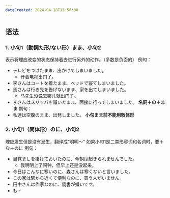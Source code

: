 ```yaml
---
dateCreated: 2024-04-18T13:56:00
---
```

## 语法
### 1. 小句1（動詞た形/ない形）まま、小句2
表示将理应改变的状态保持着去进行另外的动作。（多数是负面的）
例句：
- テレビをつけたまま、出かけてしまいました。
	- 开着电视出门了。
- 李さんはコートを着たまま、ベッドで寝てしまいました。
- 馬さんは行き先を告げないまま、家を出てしまいました。
	- 马先生没说去哪儿就出门了。
- 李さんはスリッパを履いたまま、面接に行ってしまいました。
**名詞＋の＋まま**
例句：
- 私達は空腹のまま、出発しました。
**小句まま前不能用敬体形**
### 2. 小句1（简体形）のに、小句2
理应发生但是没有发生，翻译成“明明～”
如果小句1是二类形容词和名词时，要＋な＋のに
例句：
- 目覚ましを掛けておいたのに、今朝は起きられませんでした。
	- 我明明上了闹钟，但早上还是没起来。
- 今日はこんなに寒いのに、森さんは寒くないと言いました。
- この家は駅から近くて便利なのに、買う人がいません。
- 田中さんは作家なのに、読書が嫌いです。
- もｒ

